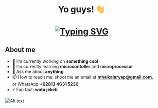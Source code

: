 <h1 align="center">Yo guys!  <img src="https://raw.githubusercontent.com/ABSphreak/ABSphreak/master/gifs/Hi.gif" width="30px" height="32px" style="margin-bottom: -5px;"/></h1>

 <h1 align="center">
  <a href="https://git.io/typing-svg">
    <img src="https://readme-typing-svg.herokuapp.com?font=Fira+Code&pause=500&width=435&lines=ekal+here+!&center=true&size=20" alt="Typing SVG" />
  </a>
</h1>

## About me
- 🔭 I’m currently working on **something cool**
- 🌱 I’m currently learning **microcontoller** and **microprocessor**
- 💬 Ask me about **anything**
- 📫 How to reach me: shoot me an email at **mhaikalaryap@gmail.com**, or WhatsApp **+62813 4631 5230**
- ⚡ Fun fact: **wota jeketi** 

![Alt text](https://spotify-recently-played-readme.vercel.app/api?user=b1fv6ju7hs5q0pvqt3gj9c7c7&unique={true|1|on|yes})
